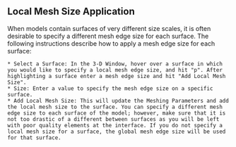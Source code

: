 ## Local Mesh Size Application

When models contain surfaces of very different size scales, it is often desirable to specify a different mesh edge size for each surface. The following instructions describe how to apply a mesh edge size for each surface:      

	* Select a Surface: In the 3-D Window, hover over a surface in which you would like to specify a local mesh edge size, and hit "p". After highlighting a surface enter a mesh edge size and hit "Add Local Mesh Size".
	* Size: Enter a value to specify the mesh edge size on a specific surface. 
	* Add Local Mesh Size: This will update the Meshing Parameters and add the local mesh size to the surface. You can specify a different mesh edge size to each surface of the model; however, make sure that it is not too drastic of a different between surfaces as you will be left with poor quality elements at the interface. If you do not specify a local mesh size for a surface, the global mesh edge size will be used for that surface. 
